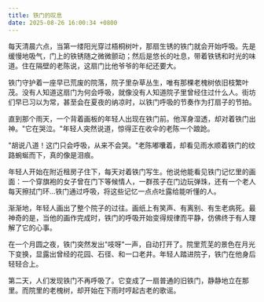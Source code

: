 ```yaml
---
title: 铁门的叹息
date: 2025-08-26 16:00:34 +0800
---
```


每天清晨六点，当第一缕阳光穿过梧桐树叶，那扇生锈的铁门就会开始呼吸。先是缓慢地吸气，门上的铁锈随之微微颤动；然后是悠长的吐息，带着铁锈和时光的味道。住在隔壁的老陈说，这扇门比他爷爷的年纪还要大。

铁门守护着一座早已荒废的院落，院子里杂草丛生，唯有那棵老槐树依旧枝繁叶茂。没有人知道这扇门为何会呼吸，就像没有人知道院子里曾经住过什么人。街坊们早已习以为常，甚至会在夏夜的纳凉时，以铁门呼吸的节奏作为打扇子的节拍。

直到那个雨天，一个背着画板的年轻人出现在铁门前。他浑身湿透，却对着铁门出神。"它在哭泣。"年轻人突然说道，惊得正在收伞的老陈一个踉跄。

"胡说八道！这门只会呼吸，从来不会哭。"老陈嘟囔着，却看见雨水顺着铁门的纹路蜿蜒而下，真的像是泪痕。

年轻人开始在附近租房子住下，每天对着铁门写生。他说他能看见铁门记忆里的画面：一个穿旗袍的女子曾在门下等候情人，一群孩子在门边玩弹珠，还有一个老人每天擦拭门环...铁门通过呼吸，将这些记忆一点点吐露给能听懂的人。

渐渐地，年轻人画出了整个院子的过往。画纸上有笑声、有离别、有生老病死。最神奇的是，当他的画作完成时，铁门的呼吸开始变得规律而平静，仿佛终于有人理解了它的心事。

在一个月圆之夜，铁门突然发出"吱呀"一声，自动打开了。院里荒芜的景色在月光下变换，显露出曾经的花园、石径、和一口老井。年轻人踏进院子，铁门在他身后轻轻合上。

第二天，人们发现铁门不再呼吸了。它变成了一扇普通的旧铁门，静静地立在那里。而院里的老槐树，却开始在下雨时哼起古老的歌谣。
